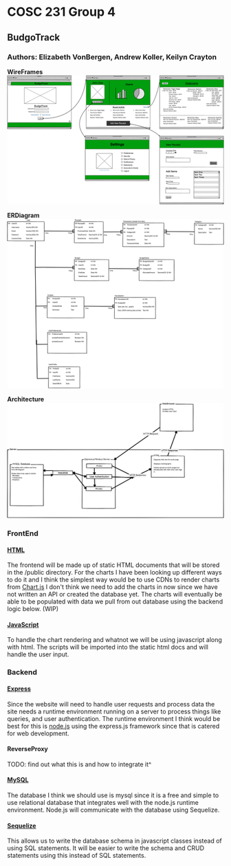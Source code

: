# COSC 231 Group 4
## BudgoTrack
### Authors: Elizabeth VonBergen, Andrew Koller, Keilyn Crayton

**WireFrames**
![wireFrame](/public/images/Wireframe.png)

**ERDiagram**
![ERDiagram](/public/images/databaseERDiagram.png)

**Architecture**
![WebArchitecture](/public/images/webArchitecture.png)

### FrontEnd

#### [HTML](https://www.w3schools.com/html/)
The frontend will be made up of static HTML documents that will be stored in the /public directory. 
For the charts I have been looking up different ways to do it and I think the simplest way would be 
to use CDNs to render charts from [Chart.js](https://www.chartjs.org/docs/latest/) I don't think we 
need to add the charts in now since we have not written an API or created the database yet. The charts
will eventually be able to be populated with data we pull from out database using the backend logic 
below. (WIP)

#### [JavaScript](https://www.w3schools.com/html/html_scripts.asp)
To handle the chart rendering and whatnot we will be using javascript along with html. The scripts
will be imported into the static html docs and will handle the user input. 

### Backend

#### [Express](https://expressjs.com/)
Since the website will need to handle user requests and process data the site needs
a runtime environment running on a server to process things like queries, and user authentication.
The runtime environment I think would be best for this is [node.js](https://nodejs.org/en) using the 
express.js framework since that is catered for web development. 

#### ReverseProxy
TODO: find out what this is and how to integrate it^

#### [MySQL](https://www.mysql.com/) 
The database I think we should use is mysql since it is a free and simple to use relational 
database that integrates well with the node.js runtime environment. Node.js will communicate with the 
database using Sequelize.

#### [Sequelize](https://sequelize.org/)
This allows us to write the database schema in javascript classes instead of using SQL statements. 
It will be easier to write the schema and CRUD statements using this instead of SQL statements.

